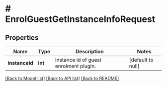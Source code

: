 # # EnrolGuestGetInstanceInfoRequest

## Properties

Name | Type | Description | Notes
------------ | ------------- | ------------- | -------------
**instanceid** | **int** | Instance id of guest enrolment plugin. | [default to null]

[[Back to Model list]](../../README.md#models) [[Back to API list]](../../README.md#endpoints) [[Back to README]](../../README.md)
